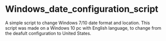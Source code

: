 # Windows_date_configuration_script
A simple script to change Windows 7/10 date format and location.
This script was made on a Windows 10 pc with English language, to change from the deafult configuration to United States.
